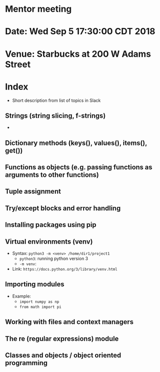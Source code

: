 # Mentor meeting
# Date: Wed Sep  5 17:30:00 CDT 2018
# Venue: Starbucks at 200 W Adams Street

# Index
- Short description from list of topics in Slack

## Strings (string slicing, f-strings)
-

## Dictionary methods (keys(), values(), items(), get())

## Functions as objects (e.g. passing functions as arguments to other functions)

## Tuple assignment

## Try/except blocks and error handling

## Installing packages using pip

## Virtual environments (venv)
- Syntax: `python3 -m <venv> /home/dir1/project1`
  - `python3`: running python version 3
  - `-m venv`:
- Link: `https://docs.python.org/3/library/venv.html`
## Importing modules
- Example:
  - `import numpy as np`
  - `from math import pi`

## Working with files and context managers


## The re (regular expressions) module


## Classes and objects / object oriented programming
